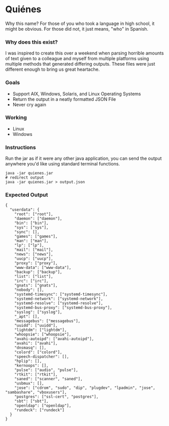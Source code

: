 # Quiénes

Why this name? For those of you who took a language in high school, it might be obvious. For those did not, it just means, "who" in Spanish.

### Why does this exist?
I was inspired to create this over a weekend when parsing horrible amounts of text given to a colleague and myself from multiple platforms using multiple methods that generated differing outputs. These files were just different enough to bring us great heartache.

### Goals
* Support AIX, Windows, Solaris, and Linux Operating Systems
* Return the output in a neatly formatted JSON File
* Never cry again

### Working
* Linux
* Windows

### Instructions
Run the jar as if it were any other java application, you can send the output anywhere you'd like using standard terminal functions.

```
java -jar quienes.jar
# redirect output
java -jar quienes.jar > output.json
```

### Expected Output
```
{
  "userdata": {
    "root": ["root"],
    "daemon": ["daemon"],
    "bin": ["bin"],
    "sys": ["sys"],
    "sync": [],
    "games": ["games"],
    "man": ["man"],
    "lp": ["lp"],
    "mail": ["mail"],
    "news": ["news"],
    "uucp": ["uucp"],
    "proxy": ["proxy"],
    "www-data": ["www-data"],
    "backup": ["backup"],
    "list": ["list"],
    "irc": ["irc"],
    "gnats": ["gnats"],
    "nobody": [],
    "systemd-timesync": ["systemd-timesync"],
    "systemd-network": ["systemd-network"],
    "systemd-resolve": ["systemd-resolve"],
    "systemd-bus-proxy": ["systemd-bus-proxy"],
    "syslog": ["syslog"],
    "_apt": [],
    "messagebus": ["messagebus"],
    "uuidd": ["uuidd"],
    "lightdm": ["lightdm"],
    "whoopsie": ["whoopsie"],
    "avahi-autoipd": ["avahi-autoipd"],
    "avahi": ["avahi"],
    "dnsmasq": [],
    "colord": ["colord"],
    "speech-dispatcher": [],
    "hplip": [],
    "kernoops": [],
    "pulse": ["audio", "pulse"],
    "rtkit": ["rtkit"],
    "saned": ["scanner", "saned"],
    "usbmux": [],
    "jose": ["cdrom", "sudo", "dip", "plugdev", "lpadmin", "jose", "sambashare", "vboxusers"],
    "postgres": ["ssl-cert", "postgres"],
    "sbt": ["sbt"],
    "openldap": ["openldap"],
    "rundeck": ["rundeck"]
  }
}
```
